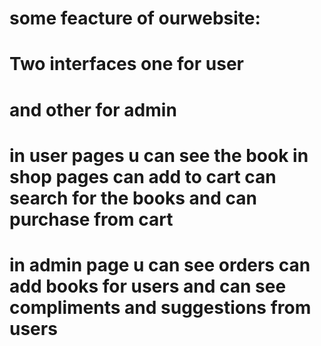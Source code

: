 # some feacture of ourwebsite:
# Two interfaces one for user
# and other for admin
# in user pages u can see the book in shop pages can add to cart can search for the books and can purchase from cart
# in admin page u can see orders can add books for users and can see compliments and suggestions from users
